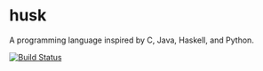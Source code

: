 husk
================
A programming language inspired by C, Java, Haskell, and Python.

[![Build Status](https://travis-ci.org/TechShroom/husk.svg?branch=master)](https://travis-ci.org/TechShroom/husk)
